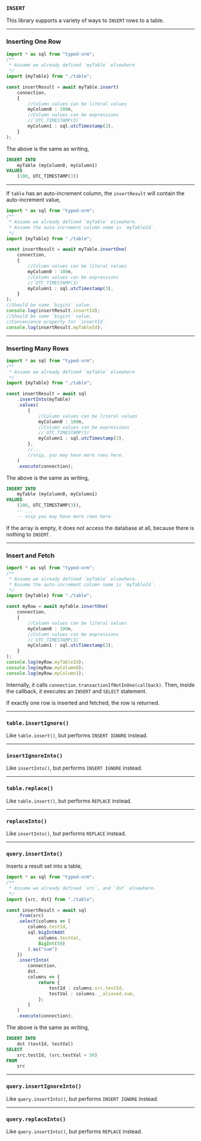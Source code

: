### `INSERT`

This library supports a variety of ways to `INSERT` rows to a table.

-----

### Inserting One Row

```ts
import * as sql from "typed-orm";
/**
 * Assume we already defined `myTable` elsewhere
 */
import {myTable} from "./table";

const insertResult = await myTable.insert(
    connection,
    {
        //Column values can be literal values
        myColumn0 : 100n,
        //Column values can be expressions
        //`UTC_TIMESTAMP(3)`
        myColumn1 : sql.utcTimestamp(3),
    }
);
```

The above is the same as writing,
```sql
INSERT INTO
    myTable (myColumn0, myColumn1)
VALUES
    (100, UTC_TIMESTAMP(3))
```

-----

If `table` has an auto-increment column,
the `insertResult` will contain the auto-increment value,
```ts
import * as sql from "typed-orm";
/**
 * Assume we already defined `myTable` elsewhere.
 * Assume the auto-increment column name is `myTableId`.
 */
import {myTable} from "./table";

const insertResult = await myTable.insertOne(
    connection,
    {
        //Column values can be literal values
        myColumn0 : 100n,
        //Column values can be expressions
        //`UTC_TIMESTAMP(3)`
        myColumn1 : sql.utcTimestamp(3),
    }
);
//Should be some `bigint` value.
console.log(insertResult.insertId);
//Should be some `bigint` value.
//Convenience property for `insertId`.
console.log(insertResult.myTableId);
```

-----

### Inserting Many Rows

```ts
import * as sql from "typed-orm";
/**
 * Assume we already defined `myTable` elsewhere
 */
import {myTable} from "./table";

const insertResult = await sql
    .insertInto(myTable)
    .values(
        {
            //Column values can be literal values
            myColumn0 : 100n,
            //Column values can be expressions
            //`UTC_TIMESTAMP(3)`
            myColumn1 : sql.utcTimestamp(3),
        },
        //...
        //snip, you may have more rows here.
    )
    .execute(connection);
```

The above is the same as writing,
```sql
INSERT INTO
    myTable (myColumn0, myColumn1)
VALUES
    (100, UTC_TIMESTAMP(3)),
    -- ...
    -- snip you may have more rows here.
```

If the array is empty, it does not access the database at all,
because there is nothing to `INSERT`.

-----

### Insert and Fetch

```ts
import * as sql from "typed-orm";
/**
 * Assume we already defined `myTable` elsewhere.
 * Assume the auto-increment column name is `myTableId`.
 */
import {myTable} from "./table";

const myRow = await myTable.insertOne(
    connection,
    {
        //Column values can be literal values
        myColumn0 : 100n,
        //Column values can be expressions
        //`UTC_TIMESTAMP(3)`
        myColumn1 : sql.utcTimestamp(3),
    }
);
console.log(myRow.myTableId);
console.log(myRow.myColumn0);
console.log(myRow.myColumn1);
```

Internally, it calls `connection.transactionIfNotInOne(callback)`.
Then, inside the callback, it executes an `INSERT` and `SELECT` statement.

If exactly one row is inserted and fetched, the row is returned.

-----

### `table.insertIgnore()`

Like `table.insert()`, but performs `INSERT IGNORE` instead.

-----

### `insertIgnoreInto()`

Like `insertInto()`, but performs `INSERT IGNORE` instead.

-----

### `table.replace()`

Like `table.insert()`, but performs `REPLACE` instead.

-----

### `replaceInto()`

Like `insertInto()`, but performs `REPLACE` instead.

-----

### `query.insertInto()`

Inserts a result set into a table,
```ts
import * as sql from "typed-orm";
/**
 * Assume we already defined `src`, and `dst` elsewhere.
 */
import {src, dst} from "./table";

const insertResult = await sql
    .from(src)
    .select(columns => [
        columns.testId,
        sql.bigIntAdd(
            columns.testVal,
            BigInt(50)
        ).as("sum")
    ])
    .insertInto(
        connection,
        dst,
        columns => {
            return {
                testId : columns.src.testId,
                testVal : columns.__aliased.sum,
            };
        }
    )
    .execute(connection);
```

The above is the same as writing,
```sql
INSERT INTO
    dst (testId, testVal)
SELECT
    src.testId, (src.testVal + 50)
FROM
    src
```

-----

### `query.insertIgnoreInto()`

Like `query.insertInto()`, but performs `INSERT IGNORE` instead.

-----

### `query.replaceInto()`

Like `query.insertInto()`, but performs `REPLACE` instead.